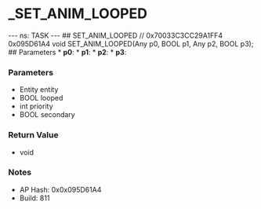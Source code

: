 # _SET_ANIM_LOOPED

--- ns: TASK --- ## SET_ANIM_LOOPED  // 0x70033C3CC29A1FF4 0x095D61A4 void SET_ANIM_LOOPED(Any p0, BOOL p1, Any p2, BOOL p3);   ## Parameters * **p0**: * **p1**: * **p2**: * **p3**:

### Parameters
* Entity entity
* BOOL looped
* int priority
* BOOL secondary

### Return Value
* void

### Notes
* AP Hash: 0x0x095D61A4
* Build: 811

